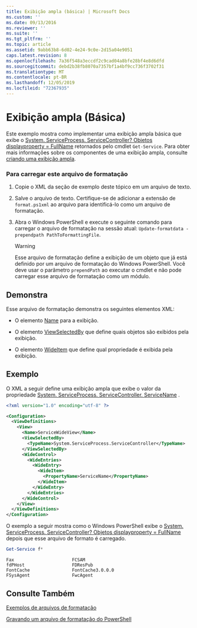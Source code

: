 ```yaml
---
title: Exibição ampla (básica) | Microsoft Docs
ms.custom: ''
ms.date: 09/13/2016
ms.reviewer: ''
ms.suite: ''
ms.tgt_pltfrm: ''
ms.topic: article
ms.assetid: 9abb63b8-6d02-4e24-9c0e-2d15a04e9051
caps.latest.revision: 8
ms.openlocfilehash: 7a36f548a3eccdf2c9cad04a8bfe28bf4e8d6dfd
ms.sourcegitcommit: debd2b38fb8070a7357bf1a4bf9cc736f3702f31
ms.translationtype: MT
ms.contentlocale: pt-BR
ms.lasthandoff: 12/05/2019
ms.locfileid: "72367935"
---
```

# <a name="wide-view-basic"></a>Exibição ampla (Básica)

Este exemplo mostra como implementar uma exibição ampla básica que exibe o [System. ServiceProcess. ServiceController? Objetos displayproperty = FullName](/dotnet/api/System.ServiceProcess.ServiceController) retornados pelo cmdlet `Get-Service`. Para obter mais informações sobre os componentes de uma exibição ampla, consulte [criando uma exibição ampla](./creating-a-wide-view.md).

### <a name="to-load-this-formatting-file"></a>Para carregar este arquivo de formatação

1. Copie o XML da seção de exemplo deste tópico em um arquivo de texto.

2. Salve o arquivo de texto. Certifique-se de adicionar a extensão de `format.ps1xml` ao arquivo para identificá-lo como um arquivo de formatação.

3. Abra o Windows PowerShell e execute o seguinte comando para carregar o arquivo de formatação na sessão atual: `Update-formatdata -prependpath PathToFormattingFile`.

   > [!WARNING]
   > Esse arquivo de formatação define a exibição de um objeto que já está definido por um arquivo de formatação do Windows PowerShell. Você deve usar o parâmetro `prependPath` ao executar o cmdlet e não pode carregar esse arquivo de formatação como um módulo.

## <a name="demonstrates"></a>Demonstra

Esse arquivo de formatação demonstra os seguintes elementos XML:

- O elemento [Name](./name-element-for-view-format.md) para a exibição.

- O elemento [ViewSelectedBy](./viewselectedby-element-format.md) que define quais objetos são exibidos pela exibição.

- O elemento [WideItem](./wideitem-element-for-widecontrol-format.md) que define qual propriedade é exibida pela exibição.

## <a name="example"></a>Exemplo

O XML a seguir define uma exibição ampla que exibe o valor da propriedade [System. ServiceProcess. ServiceController. ServiceName](/dotnet/api/System.ServiceProcess.ServiceController.ServiceName) .

```xml
<?xml version="1.0" encoding="utf-8" ?>

<Configuration>
  <ViewDefinitions>
    <View>
      <Name>ServiceWideView</Name>
      <ViewSelectedBy>
        <TypeName>System.ServiceProcess.ServiceController</TypeName>
      </ViewSelectedBy>
      <WideControl>
        <WideEntries>
          <WideEntry>
            <WideItem>
              <PropertyName>ServiceName</PropertyName>
            </WideItem>
          </WideEntry>
        </WideEntries>
      </WideControl>
    </View>
  </ViewDefinitions>
</Configuration>
```

O exemplo a seguir mostra como o Windows PowerShell exibe o [System. ServiceProcess. ServiceController? Objetos displayproperty = FullName](/dotnet/api/System.ServiceProcess.ServiceController) depois que esse arquivo de formato é carregado.

```powershell
Get-Service f*
```

```output
Fax                      FCSAM
fdPHost                  FDResPub
FontCache                FontCache3.0.0.0
FSysAgent                FwcAgent
```

## <a name="see-also"></a>Consulte Também

[Exemplos de arquivos de formatação](./examples-of-formatting-files.md)

[Gravando um arquivo de formatação do PowerShell](./writing-a-powershell-formatting-file.md)
